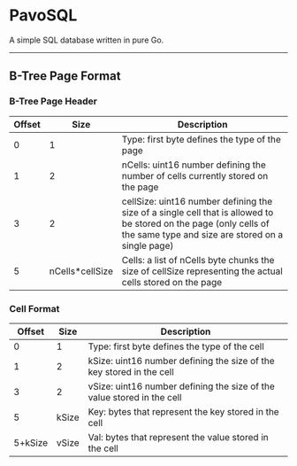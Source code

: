 # PavoSQL
A simple SQL database written in pure Go.

---

## B-Tree Page Format

### B-Tree Page Header

| Offset| Size              | Description
|-------|-------------------|------------
| 0     | 1                 | Type: first byte defines the type of the page
| 1     | 2                 | nCells: uint16 number defining the number of cells currently stored on the page
| 3     | 2                 | cellSize: uint16 number defining the size of a single cell that is allowed to be stored on the page (only cells of the same type and size are stored on a single page)
| 5     | nCells*cellSize   | Cells: a list of nCells byte chunks the size of cellSize representing the actual cells stored on the page

### Cell Format

| Offset    | Size  | Description
|-----------|-------|------------
| 0         | 1     | Type: first byte defines the type of the cell
| 1         | 2     | kSize: uint16 number defining the size of the key stored in the cell
| 3         | 2     | vSize: uint16 number defining the size of the value stored in the cell
| 5         | kSize | Key: bytes that represent the key stored in the cell
| 5+kSize   | vSize | Val: bytes that represent the value stored in the cell
